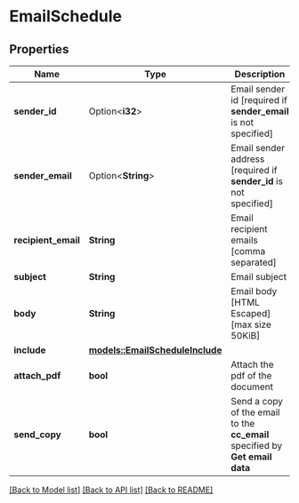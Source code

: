 # EmailSchedule

## Properties

Name | Type | Description | Notes
------------ | ------------- | ------------- | -------------
**sender_id** | Option<**i32**> | Email sender id [required if **sender_email** is not specified] | [optional]
**sender_email** | Option<**String**> | Email sender address [required if **sender_id** is not specified] | [optional]
**recipient_email** | **String** | Email recipient emails [comma separated] | 
**subject** | **String** | Email subject | 
**body** | **String** | Email body [HTML Escaped] [max size 50KiB] | 
**include** | [**models::EmailScheduleInclude**](EmailSchedule_include.md) |  | 
**attach_pdf** | **bool** | Attach the pdf of the document | 
**send_copy** | **bool** | Send a copy of the email to the **cc_email** specified by **Get email data** | 

[[Back to Model list]](../README.md#documentation-for-models) [[Back to API list]](../README.md#documentation-for-api-endpoints) [[Back to README]](../README.md)


